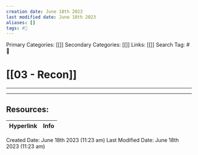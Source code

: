```yaml
---
creation date: June 18th 2023
last modified date: June 18th 2023
aliases: []
tags: #📖
---
```


Primary Categories: [[]] 
Secondary Categories: [[]] 
Links: [[]] 
Search Tag: #📖  

# [[03 - Recon]]  
---




___

## Resources:

| Hyperlink | Info |
| --------- | ---- |


Created Date: June 18th 2023 (11:23 am) 
Last Modified Date: June 18th 2023 (11:23 am)
